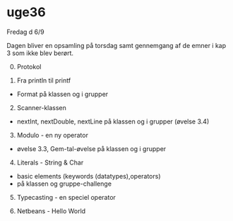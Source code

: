 # uge36
Fredag d 6/9

Dagen bliver en opsamling på torsdag samt gennemgang af de emner i kap 3 som ikke blev berørt.

0) Protokol

1) Fra println til printf
- Format på klassen og i grupper 

2) Scanner-klassen
- nextInt, nextDouble, nextLine på klassen og i grupper (øvelse 3.4)

3) Modulo - en ny operator
- øvelse 3.3, Gem-tal-øvelse på klassen og i grupper

4) Literals - String & Char
- basic elements (keywords (datatypes),operators)
- på klassen og gruppe-challenge 

5) Typecasting - en speciel operator

7) Netbeans - Hello World
